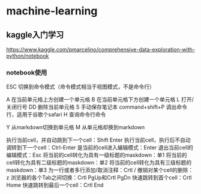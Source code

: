 # machine-learning

## kaggle入门学习
https://www.kaggle.com/pmarcelino/comprehensive-data-exploration-with-python/notebook

### notebook使用
ESC 切换到命令模式（命令模式相当于视图模式，不是命令行）

A 在当前单元格上方创建一个单元格
B 在当前单元格下方创建一个单元格
L 打开/关闭行号
DD 删除当前单元格
S 手动保存笔记本
command+shift+P 调出命令行，适用于谷歌个safari
H 查询命令行命令

Y 从markdown切换到单元格
M 从单元格却换到markdown

执行当前cell，并自动跳到下一个cell：Shift Enter
执行当前cell，执行后不自动调转到下一个cell：Ctrl-Enter
是当前的cell进入编辑模式：Enter
退出当前cell的编辑模式：Esc
将当前的cell转化为具有一级标题的maskdown：单1
将当前的cell转化为具有二级标题的maskdown：单2
将当前的cell转化为具有三级标题的maskdown：单3
为一行或者多行添加/取消注释：Crtl /
撤销对某个cell的删除：z
浏览器的各个Tab之间切换：Crtl PgUp和Crtl PgDn
快速跳转到首个cell：Crtl Home
快速跳转到最后一个cell：Crtl End
